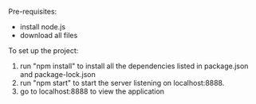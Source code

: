 Pre-requisites:
- install node.js
- download all files

To set up the project:
1. run "npm install" to install all the dependencies listed in package.json and package-lock.json
2. run "npm start" to start the server listening on localhost:8888.
3. go to localhost:8888 to view the application
